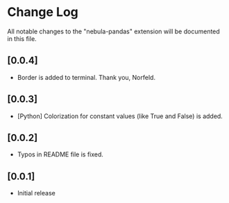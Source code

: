 # Change Log

All notable changes to the "nebula-pandas" extension will be documented in this file.

## [0.0.4]
- Border is added to terminal. Thank you, Norfeld.

## [0.0.3]
- [Python] Colorization for constant values (like True and False) is added.

## [0.0.2]
- Typos in README file is fixed.

## [0.0.1]

- Initial release
